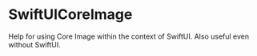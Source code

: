 # SwiftUICoreImage

Help for using Core Image within the context of SwiftUI. Also useful even without SwiftUI.
